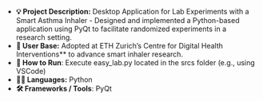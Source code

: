 - **💡 Project Description:** Desktop Application for Lab Experiments with a Smart Asthma Inhaler - Designed and implemented a Python-based application using PyQt to facilitate randomized experiments in a research setting.
- **📍 User Base:** Adopted at ETH Zurich’s Centre for Digital Health Interventions** to advance smart inhaler research.
- **🚀 How to Run**: Execute easy_lab.py located in the srcs folder (e.g., using VSCode)
- **👨‍💻 Languages:** Python
- **🛠️ Frameworks / Tools**: PyQt
